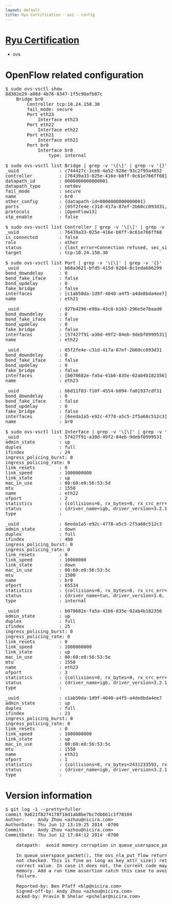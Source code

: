 ```yaml
---
layout: default
title: Ryu Certification - ovs - config
---
```

# [Ryu Certification](http://osrg.github.io/ryu/certification.html)
* ovs 

# OpenFlow related configuration
<pre>
$ sudo ovs-vsctl show
8d302e29-a08d-4b76-8347-1f5c90afb87c
    Bridge br0
        Controller tcp:10.24.150.30
        fail_mode: secure
        Port eth23
            Interface eth23
        Port eth22
            Interface eth22
        Port eth21
            Interface eth21
        Port br0
            Interface br0
                type: internal

$ sudo ovs-vsctl list Bridge | grep -v '\[\]' | grep -v '{}'
_uuid               : c744427c-3ce8-4a52-928e-93c2f95a4852
controller          : [76439a33-025e-416e-b8ff-0c61e766ff68]
datapath_id         : 0000000000000001
datapath_type       : netdev
fail_mode           : secure
name                : br0
other_config        : {datapath-id=0000000000000001}
ports               : [05f2fe4e-c31d-417a-87ef-2b60cc093d31, 927b4296-e98a-43c0-b163-296e5e7baad0, b68a3621-bfd5-415d-8264-8c1eda686299, bbd11f83-f10f-4554-b094-fa01937cdf31]
protocols           : [OpenFlow13]
stp_enable          : false

$ sudo ovs-vsctl list Controller | grep -v '\[\]' | grep -v '{}'
_uuid               : 76439a33-025e-416e-b8ff-0c61e766ff68
is_connected        : false
role                : other
status              : {last_error=Connection refused, sec_since_connect=961, sec_since_disconnect=0, state=BACKOFF}
target              : tcp:10.24.150.30

$ sudo ovs-vsctl list Port | grep -v '\[\]' | grep -v '{}'
_uuid               : b68a3621-bfd5-415d-8264-8c1eda686299
bond_downdelay      : 0
bond_fake_iface     : false
bond_updelay        : 0
fake_bridge         : false
interfaces          : [c1ab50da-1d9f-4040-a4f5-a4de8bda4ee7]
name                : eth21

_uuid               : 927b4296-e98a-43c0-b163-296e5e7baad0
bond_downdelay      : 0
bond_fake_iface     : false
bond_updelay        : 0
fake_bridge         : false
interfaces          : [57427f91-a30d-49f2-84eb-9debf0999531]
name                : eth22

_uuid               : 05f2fe4e-c31d-417a-87ef-2b60cc093d31
bond_downdelay      : 0
bond_fake_iface     : false
bond_updelay        : 0
fake_bridge         : false
interfaces          : [b078682e-fa5a-41b6-835e-02ab4b182356]
name                : eth23

_uuid               : bbd11f83-f10f-4554-b094-fa01937cdf31
bond_downdelay      : 0
bond_fake_iface     : false
bond_updelay        : 0
fake_bridge         : false
interfaces          : [6eeda1a5-e92c-4778-a5c5-2f5a68c512c3]
name                : br0

$ sudo ovs-vsctl list Interface | grep -v '\[\]' | grep -v '{}'
_uuid               : 57427f91-a30d-49f2-84eb-9debf0999531
admin_state         : up
duplex              : full
ifindex             : 24
ingress_policing_burst: 0
ingress_policing_rate: 0
link_resets         : 0
link_speed          : 1000000000
link_state          : up
mac_in_use          : 00:60:e0:56:53:5d
mtu                 : 1550
name                : eth22
ofport              : 2
statistics          : {collisions=0, rx_bytes=0, rx_crc_err=0, rx_dropped=0, rx_errors=0, rx_frame_err=0, rx_over_err=0, rx_packets=0, tx_bytes=2149023954, tx_dropped=0, tx_errors=0, tx_packets=12914305}
status              : {driver_name=igb, driver_version=3.2.10-k, firmware_version=2.10-9}
type                : 

_uuid               : 6eeda1a5-e92c-4778-a5c5-2f5a68c512c3
admin_state         : down
duplex              : full
ifindex             : 480
ingress_policing_burst: 0
ingress_policing_rate: 0
link_resets         : 0
link_speed          : 10000000
link_state          : down
mac_in_use          : 00:60:e0:56:53:5c
mtu                 : 1500
name                : br0
ofport              : 65534
statistics          : {collisions=0, rx_bytes=0, rx_crc_err=0, rx_dropped=0, rx_errors=0, rx_frame_err=0, rx_over_err=0, rx_packets=0, tx_bytes=0, tx_dropped=0, tx_errors=0, tx_packets=0}
status              : {driver_name=tun, driver_version=1.6, firmware_version=N/A}
type                : internal

_uuid               : b078682e-fa5a-41b6-835e-02ab4b182356
admin_state         : up
duplex              : full
ifindex             : 25
ingress_policing_burst: 0
ingress_policing_rate: 0
link_resets         : 0
link_speed          : 1000000000
link_state          : up
mac_in_use          : 00:60:e0:56:53:5e
mtu                 : 1550
name                : eth23
ofport              : 3
statistics          : {collisions=0, rx_bytes=0, rx_crc_err=0, rx_dropped=0, rx_errors=0, rx_frame_err=0, rx_over_err=0, rx_packets=0, tx_bytes=2958005908, tx_dropped=0, tx_errors=0, tx_packets=7698627}
status              : {driver_name=igb, driver_version=3.2.10-k, firmware_version=2.10-9}
type                : 

_uuid               : c1ab50da-1d9f-4040-a4f5-a4de8bda4ee7
admin_state         : up
duplex              : full
ifindex             : 23
ingress_policing_burst: 0
ingress_policing_rate: 0
link_resets         : 0
link_speed          : 1000000000
link_state          : up
mac_in_use          : 00:60:e0:56:53:5c
mtu                 : 1550
name                : eth21
ofport              : 1
statistics          : {collisions=0, rx_bytes=2431233593, rx_crc_err=0, rx_dropped=0, rx_errors=0, rx_frame_err=0, rx_over_err=0, rx_packets=27467154, tx_bytes=0, tx_dropped=0, tx_errors=0, tx_packets=0}
status              : {driver_name=igb, driver_version=3.2.10-k, firmware_version=2.10-9}
type                : 
</pre>

# Version information
<pre>
$ git log -1 --pretty=fuller
commit 9a621f8274178f18d1ab8be7bc7db661c1f70104
Author:     Andy Zhou &lt;azhou@nicira.com&gt;
AuthorDate: Thu Jun 12 13:19:25 2014 -0700
Commit:     Andy Zhou &lt;azhou@nicira.com&gt;
CommitDate: Thu Jun 12 17:04:12 2014 -0700

    datapath:  avoid memory corruption in queue_userspace_packet&#40;&#41;
    
    In queue_userspace_packet&#40;&#41;, the ovs_nla_put_flow return value is
    not checked. This is fine as long as key_attr_size&#40;&#41; returns the
    correct value. In case it does not, the current code may corrupt buffer
    memory. Add a run time assertion catch this case to avoid silent
    failure.
    
    Reported-by: Ben Pfaff &lt;blp@nicira.com&gt;
    Signed-off-by: Andy Zhou &lt;azhou@nicira.com&gt;
    Acked-by: Pravin B Shelar &lt;pshelar@nicira.com&gt;
</pre>
